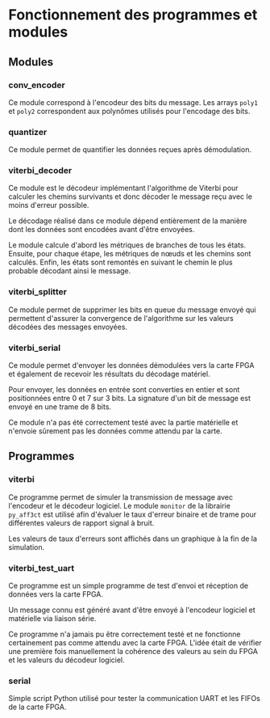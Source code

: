# Fonctionnement des programmes et modules

## Modules 
### conv_encoder
Ce module correspond à l'encodeur des bits du message. Les arrays `poly1` et `poly2` correspondent aux polynômes utilisés pour l'encodage des bits.

### quantizer
Ce module permet de quantifier les données reçues après démodulation.

### viterbi_decoder
Ce module est le décodeur implémentant l'algorithme de Viterbi pour calculer les chemins survivants et donc décoder le message reçu avec le moins d'erreur possible.

Le décodage réalisé dans ce module dépend entièrement de la manière dont les données sont encodées avant d'être envoyées.

Le module calcule d'abord les métriques de branches de tous les états. Ensuite, pour chaque étape, les métriques de nœuds et les chemins sont calculés. Enfin, les états sont remontés en suivant le chemin le plus probable décodant ainsi le message.

### viterbi_splitter
Ce module permet de supprimer les bits en queue du message envoyé qui permettent d'assurer la convergence de l'algorithme sur les valeurs décodées des messages envoyées. 

### viterbi_serial
Ce module permet d'envoyer les données démodulées vers la carte FPGA et également de recevoir les résultats du décodage matériel. 

Pour envoyer, les données en entrée sont converties en entier et sont positionnées entre 0 et 7 sur 3 bits. La signature d'un bit de message est envoyé en une trame de 8 bits. 

Ce module n'a pas été correctement testé avec la partie matérielle et n'envoie sûrement pas les données comme attendu par la carte.

## Programmes
### viterbi
Ce programme permet de simuler la transmission de message avec l'encodeur et le décodeur logiciel. Le module `monitor` de la librairie `py_aff3ct` est utilisé afin d'évaluer le taux d'erreur binaire et de trame pour différentes valeurs de rapport signal à bruit.

Les valeurs de taux d'erreurs sont affichés dans un graphique à la fin de la simulation.

### viterbi_test_uart
Ce programme est un simple programme de test d'envoi et réception de données vers la carte FPGA.

Un message connu est généré avant d'être envoyé à l'encodeur logiciel et matérielle via liaison série. 

Ce programme n'a jamais pu être correctement testé et ne fonctionne certainement pas comme attendu avec la carte FPGA. L'idée était de vérifier une première fois manuellement la cohérence des valeurs au sein du FPGA et les valeurs du décodeur logiciel.

### serial
Simple script Python utilisé pour tester la communication UART et les FIFOs de la carte FPGA.
